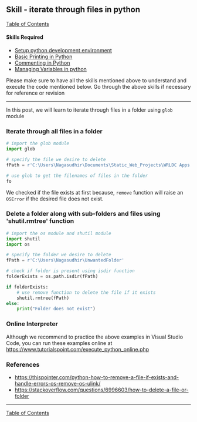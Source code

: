 ## Skill - iterate through files in python
[Table of Contents](https://nagasudhir.blogspot.com/2020/04/taming-python-table-of-contents.html)

#### Skills Required
* [Setup python development environment](https://nagasudhir.blogspot.com/2020/04/setup-python-development-environment_14.html)
* [Basic Printing in Python](https://nagasudhir.blogspot.com/2020/04/basic-printing-in-python.html)
* [Commenting in Python](https://nagasudhir.blogspot.com/2020/04/comments-in-python.html)
* [Managing Variables in python](https://nagasudhir.blogspot.com/2020/04/managing-variables-in-python.html)

Please make sure to have all the skills mentioned above to understand and execute the code mentioned below. Go through the above skills if necessary for reference or revision
<hr/>

In this post, we will learn to iterate through files in a folder using `glob` module

### Iterate through all files in a folder
```python
# import the glob module
import glob

# specify the file we desire to delete
fPath = r'C:\Users\Nagasudhir\Documents\Static_Web_Projects\WRLDC Apps Dashboard'

# use glob to get the filenames of files in the folder
fo 
```
We checked if the file exists at first because, `remove` function will raise an `OSError` if the desired file does not exist.

### Delete a folder along with sub-folders and files using 'shutil.rmtree' function
```python
# import the os module and shutil module
import shutil
import os

# specify the folder we desire to delete
fPath = r'C:\Users\Nagasudhir\UnwantedFolder'

# check if folder is present using isdir function
folderExists = os.path.isdir(fPath)

if folderExists:
    # use remove function to delete the file if it exists
    shutil.rmtree(fPath)  
else:  
    print("Folder does not exist")
```

### Online Interpreter
Although we recommend to practice the above examples in Visual Studio Code, you can run these examples online at https://www.tutorialspoint.com/execute_python_online.php

### References
* https://thispointer.com/python-how-to-remove-a-file-if-exists-and-handle-errors-os-remove-os-ulink/
* https://stackoverflow.com/questions/6996603/how-to-delete-a-file-or-folder
<hr/>

[Table of Contents](https://nagasudhir.blogspot.com/2020/04/taming-python-table-of-contents.html)



<!--stackedit_data:
eyJoaXN0b3J5IjpbLTEzNzI0NzMxMzVdfQ==
-->